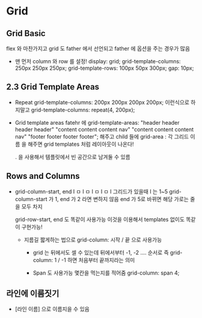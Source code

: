 # Grid

## Grid Basic

flex 와 마찬가지고 grid 도 father 에서 선언되고 father 에 옵션을 주는 경우가 많음

- 맨 먼저 column 와 row 를 설정!
  display: grid;
  grid-template-columns: 250px 250px 250px;
  grid-template-rows: 100px 50px 300px;
  gap: 10px;

## 2.3 Grid Template Areas

- Repeat
  grid-template-columns: 200px 200px 200px 200px;
  이런식으로 하지말고
  grid-template-columns: repeat(4, 200px);

- Grid template areas
  fatehr 에
  grid-template-areas:
  "header header header header"
  "content content content nav"
  "content content content nav"
  "footer footer footer footer"; 해주고
  child 들에 grid-area : 각 그리드 이름 을 해주면
  grid templates 처럼 레이아웃이 나온다!

  . 을 사용해서 템플릿에서 빈 공간으로 남겨둘 수 있름

## Rows and Columns

- grid-column-start, end
  I ㅁ I ㅁ I ㅁ I ㅁ I 그리드가 있을때 I 는 1~5
  grid-column-start 가 1, end 가 2 라면 변하지 않음
  end 가 5로 바뀌면 해당 가로는 줄을 모두 차지

  grid-row-start, end 도 똑같이 사용가능
  이것을 이용해서 templates 없이도 똑같이 구현가능!

  - 지름길
    짧게하는 법으로 grid-column: 시작 / 끝 으로 사용가능

    - grid 는 뒤에서도 셀 수 있는데 뒤에서부터 -1, -2 .... 순서로
      즉 grid-column: 1 / -1 하면 처음부터 끝까지라는 의미

    - Span 도 사용가능
      몇칸을 먹는지를 적어줌
      grid-column: span 4;

## 라인에 이름짓기

- [라인 이름] 으로 이름지을 수 있음
